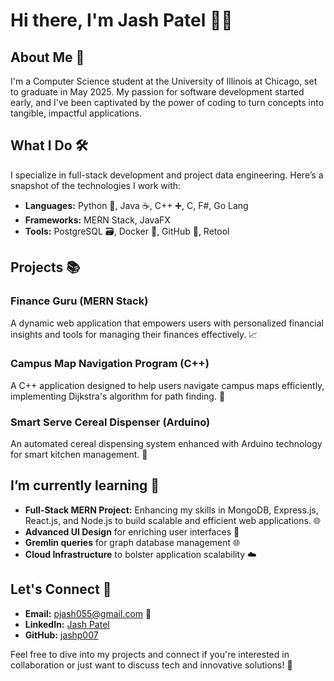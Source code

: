 # Hi there, I'm Jash Patel 👋🚨

## About Me 📖
I'm a Computer Science student at the University of Illinois at Chicago, set to graduate in May 2025. My passion for software development started early, and I've been captivated by the power of coding to turn concepts into tangible, impactful applications.

## What I Do 🛠️
I specialize in full-stack development and project data engineering. Here’s a snapshot of the technologies I work with:

- **Languages:** Python 🐍, Java ☕, C++ ➕, C, F#, Go Lang
- **Frameworks:** MERN Stack, JavaFX
- **Tools:** PostgreSQL 🗃️, Docker 🐳, GitHub 🐙, Retool

## Projects 📚

### Finance Guru (MERN Stack)
A dynamic web application that empowers users with personalized financial insights and tools for managing their finances effectively. 📈

### Campus Map Navigation Program (C++)
A C++ application designed to help users navigate campus maps efficiently, implementing Dijkstra's algorithm for path finding. 🏫

### Smart Serve Cereal Dispenser (Arduino)
An automated cereal dispensing system enhanced with Arduino technology for smart kitchen management. 🥣

## I’m currently learning 🌱
- **Full-Stack MERN Project:** Enhancing my skills in MongoDB, Express.js, React.js, and Node.js to build scalable and efficient web applications. 🌐
- **Advanced UI Design** for enriching user interfaces 🎨
- **Gremlin queries** for graph database management 🌐
- **Cloud Infrastructure** to bolster application scalability ☁️


## Let's Connect 🤝
- **Email:** [pjash055@gmail.com](mailto:pjash055@gmail.com) 📧
- **LinkedIn:** [Jash Patel](https://www.linkedin.com/in/jash--patel)
- **GitHub:** [jashp007](https://github.com/jashp007)

Feel free to dive into my projects and connect if you're interested in collaboration or just want to discuss tech and innovative solutions! 💬

